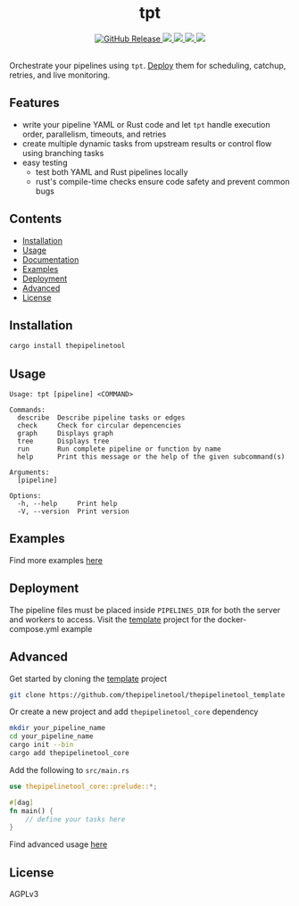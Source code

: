 <h1 align=center>tpt</h1>
<!-- <h4 align="center"></h4> -->

<div align="center">
  <a href="https://github.com/thepipelinetool/thepipelinetool/releases" target="_blank">
    <img alt="GitHub Release" src="https://img.shields.io/github/v/release/thepipelinetool/thepipelinetool" />
  </a>
  <a href="https://crates.io/crates/thepipelinetool" target="_blank">
    <img src="https://img.shields.io/crates/v/thepipelinetool" />
  </a>
  <a href="https://github.com/thepipelinetool/thepipelinetool/actions/workflows/build.yml" target="_blank">
    <img src="https://github.com/thepipelinetool/thepipelinetool/actions/workflows/build.yml/badge.svg" />
  </a>
  <a href="https://github.com/thepipelinetool/thepipelinetool/actions/workflows/ci.yml" target="_blank">
    <img src="https://github.com/thepipelinetool/thepipelinetool/actions/workflows/ci.yml/badge.svg" />
  </a>
  <a href="https://github.com/thepipelinetool/thepipelinetool/actions/workflows/release.yml" target="_blank">
    <img src="https://github.com/thepipelinetool/thepipelinetool/actions/workflows/release.yml/badge.svg" />
  </a>
</div>

</br>

Orchestrate your pipelines using `tpt`. [Deploy](https://github.com/thepipelinetool/thepipelinetool/tree/main/thepipelinetool_server) them for scheduling, catchup, retries, and live monitoring.


## Features
- write your pipeline YAML or Rust code and let `tpt` handle execution order, parallelism, timeouts, and retries
- create multiple dynamic tasks from upstream results or control flow using branching tasks
- easy testing
  - test both YAML and Rust pipelines locally
  - rust's compile-time checks ensure code safety and prevent common bugs

## Contents
- [Installation](#installation)
- [Usage](#usage)
- [Documentation](#documentation)
- [Examples](#examples)
- [Deployment](#deployment)
- [Advanced](#advanced)
- [License](#license)

## Installation
```bash
cargo install thepipelinetool
```

## Usage
```
Usage: tpt [pipeline] <COMMAND>

Commands:
  describe  Describe pipeline tasks or edges
  check     Check for circular depencencies
  graph     Displays graph
  tree      Displays tree
  run       Run complete pipeline or function by name
  help      Print this message or the help of the given subcommand(s)

Arguments:
  [pipeline]

Options:
  -h, --help     Print help
  -V, --version  Print version
```
## Examples
Find more examples [here](https://github.com/thepipelinetool/thepipelinetool/tree/main/thepipelinetool/examples)

## Deployment
The pipeline files must be placed inside `PIPELINES_DIR` for both the server and workers to access.
Visit the [template](https://github.com/thepipelinetool/thepipelinetool_template) project for the docker-compose.yml example

## Advanced
Get started by cloning the [template](https://github.com/thepipelinetool/thepipelinetool_template) project
```bash
git clone https://github.com/thepipelinetool/thepipelinetool_template
```

Or create a new project and add `thepipelinetool_core` dependency
```bash
mkdir your_pipeline_name
cd your_pipeline_name
cargo init --bin
cargo add thepipelinetool_core
```
Add the following to `src/main.rs`
```rust
use thepipelinetool_core::prelude::*;

#[dag]
fn main() {
    // define your tasks here
}
```
Find advanced usage [here](https://github.com/thepipelinetool/thepipelinetool/tree/main/thepipelinetool_core)

## License
AGPLv3

